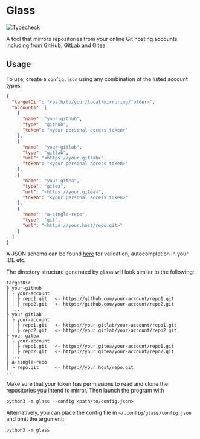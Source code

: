 # Glass

[![Typecheck](https://github.com/fwcd/glass/actions/workflows/typecheck.yml/badge.svg)](https://github.com/fwcd/glass/actions/workflows/typecheck.yml)

A tool that mirrors repositories from your online Git hosting accounts, including from GitHub, GitLab and Gitea.

## Usage

To use, create a `config.json` using any combination of the listed account types:

```json
{
  "targetDir": "<path/to/your/local/mirroring/folder>",
  "accounts": [
    {
      "name": "your-github",
      "type": "github",
      "token": "<your personal access token>"
    },
    {
      "name": "your-gitlab",
      "type": "gitlab",
      "url": "<https://your.gitlab>",
      "token": "<your personal access token>"
    },
    {
      "name": "your-gitea",
      "type": "gitea",
      "url": "<https://your.gitea>",
      "token": "<your personal access token>"
    },
    {
      "name": "a-single-repo",
      "type": "git",
      "url": "<https://your.host/repo.git>"
    }
  ]
}
```

A JSON schema can be found [here](config.schema.json) for validation, autocompletion in your IDE etc.

The directory structure generated by `glass` will look similar to the following:

```
targetDir
├ your-github
│ ├ your-account
│ │ ├ repo1.git   <- https://github.com/your-account/repo1.git
│ │ ├ repo2.git   <- https://github.com/your-account/repo2.git
│ ...
├ your-gitlab
│ ├ your-account
│ │ ├ repo1.git   <- https://your.gitlab/your-account/repo1.git
│ │ ├ repo2.git   <- https://your.gitlab/your-account/repo2.git
├ your-gitea
│ ├ your-account
│ │ ├ repo1.git   <- https://your.gitea/your-account/repo1.git
│ │ ├ repo2.git   <- https://your.gitea/your-account/repo2.git
│ ...
├ a-single-repo
│ └ repo.git      <- https://your.host/repo.git
...
```

Make sure that your token has permissions to read and clone the repositories you intend to mirror. Then launch the program with

```
python3 -m glass --config <path/to/config.json>
```

Alternatively, you can place the config file in `~/.config/glass/config.json` and omit the argument:

```
python3 -m glass
```
